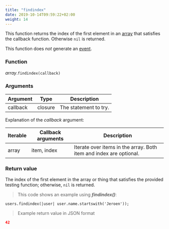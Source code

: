 ```yaml
---
title: "findindex"
date: 2019-10-14T09:59:22+02:00
weight: 14
---
```


This function returns the index of the first element in an [array](../../data-types/array-type) that satisfies the callback function.
Otherwise `nil` is returned.

This function does *not* generate an [event](../../events).

### Function
*array*.`findindex(callback)`

### Arguments
Argument | Type | Description
-------- | ---- | -----------
callback | closure | The statement to try.

Explanation of the *callback* argument:

Iterable | Callback arguments | Description
-------- | -------- | -----------
array | item, index | Iterate over items in the array. Both item and index are optional.


### Return value
The index of the first element in the array or thing that satisfies the provided testing function;
otherwise, `nil` is returned.

> This code shows an example using ***findindex()***:

```thingsdb,syntax_only
users.findindex(|user| user.name.startswith('Jeroen'));
```

> Example return value in JSON format

```json
42
```
